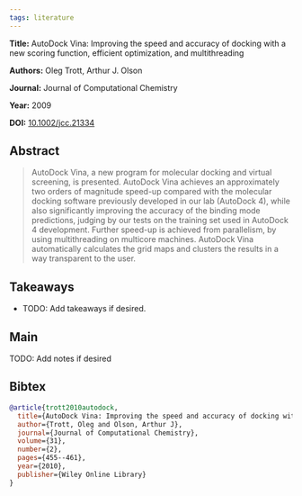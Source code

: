 ```yaml
---
tags: literature
---
```


**Title:** AutoDock Vina: Improving the speed and accuracy of docking with a new scoring function, efficient optimization, and multithreading

**Authors:** Oleg Trott, Arthur J. Olson

**Journal:** Journal of Computational Chemistry

**Year:** 2009

**DOI:** [10.1002/jcc.21334](https://doi.org/10.1002/jcc.21334)

## Abstract

> AutoDock Vina, a new program for molecular docking and virtual screening, is presented.
> AutoDock Vina achieves an approximately two orders of magnitude speed-up compared with the molecular docking software previously developed in our lab (AutoDock 4), while also significantly improving the accuracy of the binding mode predictions, judging by our tests on the training set used in AutoDock 4 development. Further speed-up is achieved from parallelism, by using multithreading on multicore machines.
> AutoDock Vina automatically calculates the grid maps and clusters the results in a way transparent to the user.

## Takeaways

- TODO: Add takeaways if desired.

## Main

TODO: Add notes if desired

## Bibtex

```bibtex
@article{trott2010autodock,
  title={AutoDock Vina: Improving the speed and accuracy of docking with a new scoring function, efficient optimization, and multithreading},
  author={Trott, Oleg and Olson, Arthur J},
  journal={Journal of Computational Chemistry},
  volume={31},
  number={2},
  pages={455--461},
  year={2010},
  publisher={Wiley Online Library}
}
```
